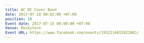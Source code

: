 ```yaml
---
title: AC DC Cover Band
date: 2017-07-10 08:02:00 +07:00
position: 18
Event date: 2017-07-15 00:00:00 +07:00
Venue: Rockstore
Event URL: https://www.facebook.com/events/1952214015022081/
---
```


